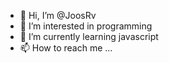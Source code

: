 - 👋 Hi, I’m @JoosRv
- 👀 I’m interested in programming
- 🌱 I’m currently learning javascript
- 📫 How to reach me ...

<!---
JoosRv/JoosRv is a ✨ special ✨ repository because its `README.md` (this file) appears on your GitHub profile.
You can click the Preview link to take a look at your changes.
--->
